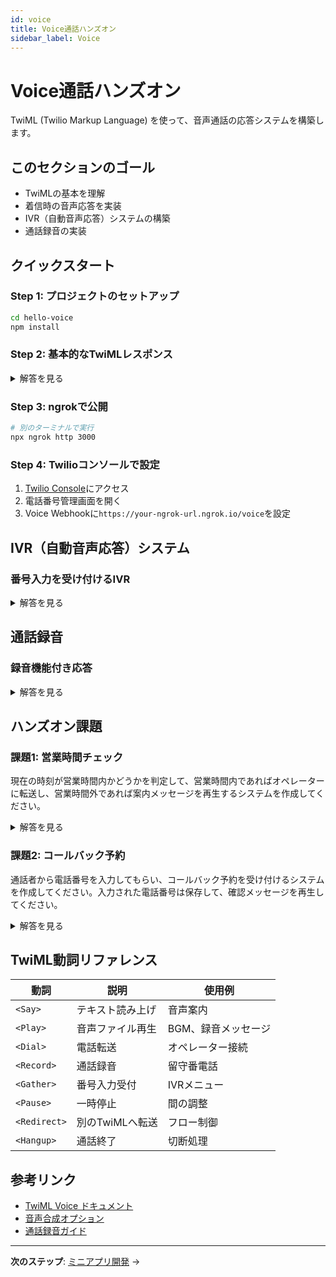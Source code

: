 ```yaml
---
id: voice
title: Voice通話ハンズオン
sidebar_label: Voice
---
```


# Voice通話ハンズオン

TwiML (Twilio Markup Language) を使って、音声通話の応答システムを構築します。

## このセクションのゴール

- TwiMLの基本を理解
- 着信時の音声応答を実装
- IVR（自動音声応答）システムの構築
- 通話録音の実装

## クイックスタート

### Step 1: プロジェクトのセットアップ

```bash
cd hello-voice
npm install
```

### Step 2: 基本的なTwiMLレスポンス

<details>
<summary>解答を見る</summary>

```javascript
// hello-voice/index.js - 完全なサーバーファイル
import express from 'express';
import twilio from 'twilio';
import dotenv from 'dotenv';

dotenv.config({ path: '../.env' });

const app = express();
const VoiceResponse = twilio.twiml.VoiceResponse;

// URLエンコードされたデータを解析
app.use(express.urlencoded({ extended: false }));

// 基本的な音声応答
app.post('/voice', (req, res) => {
  const twiml = new VoiceResponse();
  
  twiml.say({
    voice: 'Polly.Mizuki',
    language: 'ja-JP'
  }, 'こんにちは！Twilioワークショップへようこそ。');
  
  twiml.pause({ length: 1 });
  
  twiml.say({
    voice: 'Polly.Mizuki',
    language: 'ja-JP'
  }, 'このメッセージは自動音声で再生されています。');
  
  res.type('text/xml');
  res.send(twiml.toString());
});

// ヘルスチェック用エンドポイント
app.get('/', (req, res) => {
  res.send('Twilio Voice Server is running!');
});

const PORT = process.env.PORT || 3000;
app.listen(PORT, () => {
  console.log(`Voice server running on port ${PORT}`);
  console.log(`Webhook URL: http://localhost:${PORT}/voice`);
});
```

実行方法:
```bash
cd hello-voice
node index.js
```

</details>

### Step 3: ngrokで公開

```bash
# 別のターミナルで実行
npx ngrok http 3000
```

### Step 4: Twilioコンソールで設定

1. [Twilio Console](https://console.twilio.com)にアクセス
2. 電話番号管理画面を開く
3. Voice Webhookに`https://your-ngrok-url.ngrok.io/voice`を設定

## IVR（自動音声応答）システム

### 番号入力を受け付けるIVR

<details>
<summary>解答を見る</summary>

```javascript
// ivr-system.js - 完全なIVRシステム
import express from 'express';
import twilio from 'twilio';
import dotenv from 'dotenv';

dotenv.config({ path: '../.env' });

const app = express();
const VoiceResponse = twilio.twiml.VoiceResponse;

// URLエンコードされたデータを解析
app.use(express.urlencoded({ extended: false }));

// メインIVR
app.post('/ivr', (req, res) => {
  const twiml = new VoiceResponse();
  
  const gather = twiml.gather({
    numDigits: 1,
    action: '/ivr/handle',
    method: 'POST',
    language: 'ja-JP',
    timeout: 5
  });
  
  gather.say({
    voice: 'Polly.Mizuki',
    language: 'ja-JP'
  }, 'お電話ありがとうございます。営業部門は1を、サポート部門は2を、その他のお問い合わせは3を押してください。');
  
  // タイムアウト時の処理
  twiml.say({
    voice: 'Polly.Mizuki',
    language: 'ja-JP'
  }, '入力が確認できませんでした。もう一度お試しください。');
  
  twiml.redirect('/ivr');
  
  res.type('text/xml');
  res.send(twiml.toString());
});

// 入力処理
app.post('/ivr/handle', (req, res) => {
  const twiml = new VoiceResponse();
  const digit = req.body.Digits;
  
  console.log(`IVR selection: ${digit}`);
  
  switch(digit) {
    case '1':
      twiml.say({
        voice: 'Polly.Mizuki',
        language: 'ja-JP'
      }, '営業部門におつなぎします。');
      // デモ用: 実際の転送の代わりに音声メッセージ
      twiml.say({
        voice: 'Polly.Mizuki',
        language: 'ja-JP'
      }, '営業部門は現在対応中です。しばらくお待ちください。');
      twiml.play('https://demo.twilio.com/docs/classic.mp3');
      break;
    
    case '2':
      twiml.say({
        voice: 'Polly.Mizuki',
        language: 'ja-JP'
      }, 'サポート部門におつなぎします。');
      twiml.say({
        voice: 'Polly.Mizuki',
        language: 'ja-JP'
      }, 'サポート部門に接続されました。');
      break;
    
    case '3':
      twiml.say({
        voice: 'Polly.Mizuki',
        language: 'ja-JP'
      }, 'オペレーターにおつなぎします。少々お待ちください。');
      twiml.play('https://demo.twilio.com/docs/classic.mp3');
      break;
    
    default:
      twiml.say({
        voice: 'Polly.Mizuki',
        language: 'ja-JP'
      }, '無効な選択です。');
      twiml.redirect('/ivr');
  }
  
  res.type('text/xml');
  res.send(twiml.toString());
});

// ヘルスチェック
app.get('/', (req, res) => {
  res.send('IVR System is running!');
});

const PORT = process.env.PORT || 3001;
app.listen(PORT, () => {
  console.log(`IVR server running on port ${PORT}`);
  console.log(`Webhook URL: http://localhost:${PORT}/ivr`);
});
```

実行方法:
```bash
node ivr-system.js
```

</details>

## 通話録音

### 録音機能付き応答

<details>
<summary>解答を見る</summary>

```javascript
// recording-system.js - シンプルな録音システム
import express from 'express';
import twilio from 'twilio';
import dotenv from 'dotenv';

dotenv.config({ path: '../.env' });

const app = express();
const VoiceResponse = twilio.twiml.VoiceResponse;
app.use(express.urlencoded({ extended: false }));

// 録音開始
app.post('/record', (req, res) => {
  const twiml = new VoiceResponse();
  
  twiml.say({
    voice: 'Polly.Mizuki',
    language: 'ja-JP'
  }, 'メッセージをどうぞ。録音は最大30秒です。終了したらシャープを押してください。');
  
  twiml.record({
    action: '/record/complete',
    method: 'POST',
    maxLength: 30,
    finishOnKey: '#',
    playBeep: true
  });
  
  res.type('text/xml');
  res.send(twiml.toString());
});

// 録音完了処理
app.post('/record/complete', (req, res) => {
  const twiml = new VoiceResponse();
  const recordingUrl = req.body.RecordingUrl;
  const duration = req.body.RecordingDuration;
  const from = req.body.From;
  
  console.log(`録音完了:`);
  console.log(`  発信者: ${from}`);
  console.log(`  時間: ${duration}秒`);
  console.log(`  Twilio URL: ${recordingUrl}`);
  
  twiml.say({
    voice: 'Polly.Mizuki',
    language: 'ja-JP'
  }, 'メッセージを録音しました。ありがとうございました。');
  
  twiml.hangup();
  
  res.type('text/xml');
  res.send(twiml.toString());
});

const PORT = process.env.PORT || 3002;
app.listen(PORT, () => {
  console.log(`Recording server running on port ${PORT}`);
  console.log(`Webhook URL: http://localhost:${PORT}/record`);
});
```

実行方法:
```bash
node recording-system.js
```

</details>

## ハンズオン課題

### 課題1: 営業時間チェック

現在の時刻が営業時間内かどうかを判定して、営業時間内であればオペレーターに転送し、営業時間外であれば案内メッセージを再生するシステムを作成してください。

<details>
<summary>解答を見る</summary>

実行方法:
```bash
cd challenges/voice
node challenge1-business-hours.js
```

完全なコード:
```javascript
// challenge1-business-hours.js - シンプルな営業時間チェック
import express from 'express';
import twilio from 'twilio';
import dotenv from 'dotenv';

dotenv.config({ path: '../.env' });

const app = express();
const VoiceResponse = twilio.twiml.VoiceResponse;

app.use(express.urlencoded({ extended: false }));

// 営業時間判定（平日9-18時のみ）
function isBusinessHours() {
  const now = new Date();
  const day = now.getDay(); // 0=日曜, 1-5=平日, 6=土曜
  const hour = now.getHours();
  
  return day >= 1 && day <= 5 && hour >= 9 && hour < 18;
}

// メイン音声応答
app.post('/voice', (req, res) => {
  const twiml = new VoiceResponse();
  
  if (isBusinessHours()) {
    twiml.say({
      voice: 'Polly.Mizuki',
      language: 'ja-JP'
    }, 'お電話ありがとうございます。オペレーターにおつなぎします。');
    
    twiml.play('https://demo.twilio.com/docs/classic.mp3');
  } else {
    twiml.say({
      voice: 'Polly.Mizuki',
      language: 'ja-JP'
    }, '申し訳ございません。営業時間外です。平日9時から18時まで営業しております。');
  }
  
  res.type('text/xml');
  res.send(twiml.toString());
});

const PORT = process.env.PORT || 3100;
app.listen(PORT, () => {
  console.log(`Business hours server running on port ${PORT}`);
  console.log(`Webhook URL: http://localhost:${PORT}/voice`);
});
```

</details>

### 課題2: コールバック予約

通話者から電話番号を入力してもらい、コールバック予約を受け付けるシステムを作成してください。入力された電話番号は保存して、確認メッセージを再生してください。

<details>
<summary>解答を見る</summary>

実行方法:
```bash
cd challenges/voice
node challenge2-callback-reservation.js
```

完全なコード:
```javascript
// challenge2-callback-reservation.js - シンプルなコールバック予約
import express from 'express';
import twilio from 'twilio';
import dotenv from 'dotenv';

dotenv.config({ path: '../.env' });

const app = express();
const VoiceResponse = twilio.twiml.VoiceResponse;

app.use(express.urlencoded({ extended: false }));

// メイン音声応答
app.post('/voice', (req, res) => {
  const twiml = new VoiceResponse();
  const from = req.body.From;
  
  twiml.say({
    voice: 'Polly.Mizuki',
    language: 'ja-JP'
  }, 'コールバック予約システムです。電話番号を入力してください。');
  
  const gather = twiml.gather({
    numDigits: 11,
    action: '/callback/confirm',
    method: 'POST',
    timeout: 15,
    finishOnKey: '#'
  });
  
  gather.say({
    voice: 'Polly.Mizuki',
    language: 'ja-JP'
  }, '11桁の電話番号を入力後、シャープを押してください。');
  
  res.type('text/xml');
  res.send(twiml.toString());
});

// コールバック確認
app.post('/callback/confirm', (req, res) => {
  const twiml = new VoiceResponse();
  const phoneNumber = req.body.Digits;
  const from = req.body.From;
  
  console.log(`コールバック予約: ${from} -> ${phoneNumber}`);
  
  twiml.say({
    voice: 'Polly.Mizuki',
    language: 'ja-JP'
  }, `${phoneNumber}にコールバックを予約いたしました。後ほどお電話いたします。`);
  
  twiml.hangup();
  
  res.type('text/xml');
  res.send(twiml.toString());
});

const PORT = process.env.PORT || 3101;
app.listen(PORT, () => {
  console.log(`Callback server running on port ${PORT}`);
  console.log(`Webhook URL: http://localhost:${PORT}/voice`);
});
```

</details>


## TwiML動詞リファレンス

| 動詞 | 説明 | 使用例 |
|------|------|--------|
| `<Say>` | テキスト読み上げ | 音声案内 |
| `<Play>` | 音声ファイル再生 | BGM、録音メッセージ |
| `<Dial>` | 電話転送 | オペレーター接続 |
| `<Record>` | 通話録音 | 留守番電話 |
| `<Gather>` | 番号入力受付 | IVRメニュー |
| `<Pause>` | 一時停止 | 間の調整 |
| `<Redirect>` | 別のTwiMLへ転送 | フロー制御 |
| `<Hangup>` | 通話終了 | 切断処理 |


## 参考リンク

- [TwiML Voice ドキュメント](https://www.twilio.com/docs/voice/twiml)
- [音声合成オプション](https://www.twilio.com/docs/voice/twiml/say/text-speech)
- [通話録音ガイド](https://www.twilio.com/docs/voice/tutorials/how-to-record-phone-calls-node-js)

---

**次のステップ**: [ミニアプリ開発](./apps) →